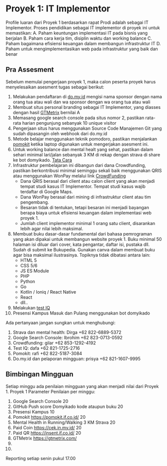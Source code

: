 # Proyek 1: IT Implementor

Profile luaran dari Proyek 1 berdasarkan rapat Prodi adalah sebagai IT Implementor. Proses pendidikan sebagai IT implementor di proyek ini untuk memastikan:
A. Paham keuntungan implementasi IT pada bisnis yang berjalan
B. Paham cara kerja tim, disiplin waktu dan working balance
C. Paham bagaimana efisiensi keuangan dalam membangun infrastruktur IT
D. Paham untuk mengimplementasikan web pada infrastruktur yang baik dan benar

## Pra Assesment

Sebelum memulai pengerjaan proyek 1, maka calon peserta proyek harus menyelesaikan asesment tugas sebagai berikut:
1. Melakukan pendaftaran di [do.my.id](https://www.do.my.id/) mengisi nama sponsor dengan nama orang tua atau wali dan wa sponsor dengan wa orang tua atau wali
2. Membuat situs personal branding sebagai IT Implementor, yang diasses dengan hasil [GTMetrix](https://gtmetrix.com/) bernilai A
3. Memasang google search console pada situs nomor 2, pastikan rata-rata harian pengunjung sebanyak 10 unique visitor
4. Pengerjaan situs harus menggunakan Source Code Manajemen Git yang sudah dipasangin oleh webhook dari do.my.id
5. Metode belajar menggunakan teknik pomodoro, pastikan menjalankan [pomokit](https://pomokit.if.co.id/) ketika laptop digunakan untuk mengerjakan asesment ini.
6. Untuk working balance dan mental healt yang sehat, pastikan dalam sehari minimal lari/jalan sebanyak 3 KM di rekap dengan strava di share ke bot domyikado. [Tata Cara](https://www.do.my.id/mentalhealt-strava/)
8. Infrastruktur pembelajaran ini dibangun dari dana Crowdfunding, pastikan berkontribusi minimal seminggu sekali baik menggunakan QRIS atau menggunakan WonPay melalui link [CrowdFunding](https://www.do.my.id/crowdfunding/)
   * Dana QRIS berasal dari client atau calon client yang akan menjadi tempat studi kasus IT Implementor. Tempat studi kasus wajib terdaftar di Google Maps.
   * Dana WonPay berasal dari mining di infrastruktur client atau tim pengembang.
   * Besaran tidak di tentukan, tetapi besaran ini menjadi bayangan berapa biaya untuk efisiensi keuangan dalam implementasi web proyek 1.
   * Jumlah client implementor minimal 1 orang satu client, disarankan lebih agar nilai lebih maksimal.
9. Membuat buku dasar-dasar fundamental dari bahasa pemrograman yang akan dipakai untuk membangun website proyek 1. Buku minimal 50 halaman isi diluar dari cover, kata pengantar, daftar isi, pustaka dll. Sudah di submit ke Bukupedia. Gunakan canva dalam membuat buku agar bisa maksimal ilustrasinya. Topiknya tidak dibatasi antara lain:
   * HTML 5
   * CSS 5/6
   * JS ES Module
   * PHP
   * Python
   * Go
   * Kotlin / Ioniq / React Native
   * React
   * dll..
10. Melakukan [test IQ](http://www.do.my.id/testiq/)
11. Presensi Kampus Masuk dan Pulang menggunakan bot domyikado

Ada pertanyaan jangan sungkan untuk menghubungi:
1. Strava dan mental health: Dirga +62 822-6889-5372
2. Google Search Console: Ibrohim +62 823-0713-0592
3. Crowdfunding: gilar +62 853-1292-4192
4. Test IQ: dafa +62 821-1725-2716
5. Pomokit: rafi +62 822-5187-3084
6. Do.my.id dan pelaporan mingguan: prisya +62 821-1607-9995

## Bimbingan Mingguan

Setiap minggu ada penilaian mingguan yang akan menjadi nilai dari Proyek 1.
Proyek 1 Parameter Penilaian per minggu:
1. Google Search Console 20
2. GitHub Push score Domyikado kode ataupun buku 20
3. Presensi Kampus 10
4. Pomokit https://pomokit.if.co.id/ 20
5. Mental Health in Running/Walking 3 KM Strava 20
6. Paid Coin https://cek.in.my.id/ 20
7. Paid QR https://insent.if.co.id/ 20
8. GTMetrix https://gtmetrix.com/
9.
10.

Reporting setiap senin pukul 17.00
